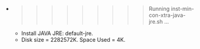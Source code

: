 * >>>>>>>>> Running inst-min-con-xtra-java-jre.sh ...
  * Install JAVA JRE: default-jre.
  * Disk size = 2282572K. Space Used = 4K.
